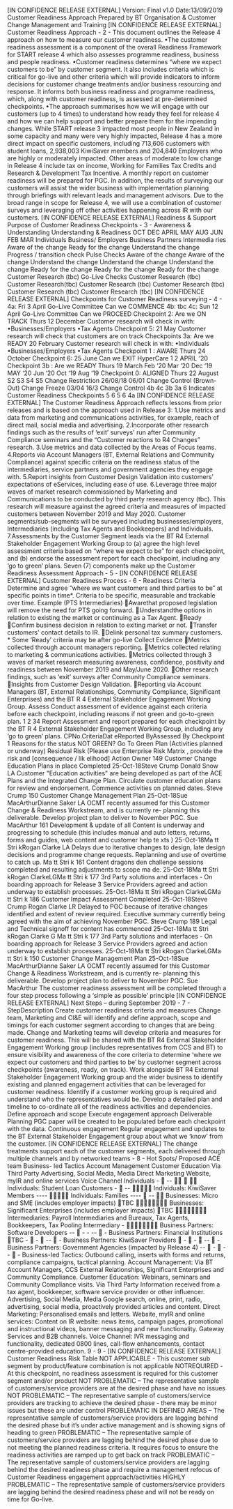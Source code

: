 \[IN CONFIDENCE RELEASE EXTERNAL\] Version: Final v1.0 Date:13/09/2019 Customer Readiness Approach Prepared by BT Organisation & Customer Change Management and Training \[IN CONFIDENCE RELEASE EXTERNAL\] Customer Readiness Approach - 2 - This document outlines the Release 4 approach on how to measure our customer readiness. •The customer readiness assessment is a component of the overall Readiness Framework for START release 4 which also assesses programme readiness, business and people readiness. •Customer readiness determines “where we expect customers to be” by customer segment. It also includes criteria which is critical for go-live and other criteria which will provide indicators to inform decisions for customer change treatments and/or business resourcing and response. It informs both business readiness and programme readiness, which, along with customer readiness, is assessed at pre-determined checkpoints. •The approach summarises how we will engage with our customers (up to 4 times) to understand how ready they feel for release 4 and how we can help support and better prepare them for the impending changes. While START release 3 impacted most people in New Zealand in some capacity and many were very highly impacted, Release 4 has a more direct impact on specific customers, including 713,606 customers with student loans, 2,938,003 KiwiSaver members and 204,840 Employers who are highly or moderately impacted. Other areas of moderate to low change in Release 4 include tax on income, Working for Families Tax Credits and Research & Development Tax Incentive. A monthly report on customer readiness will be prepared for PGC. In addition, the results of surveying our customers will assist the wider business with implementation planning through briefings with relevant leads and management advisors. Due to the broad range in scope for Release 4, we will use a combination of customer surveys and leveraging off other activities happening across IR with our customers. \[IN CONFIDENCE RELEASE EXTERNAL\] Readiness & Support Purpose of Customer Readiness Checkpoints - 3 - Awareness & Understanding Understanding & Readiness OCT DEC APRIL MAY AUG JUN FEB MAR Individuals Business/ Employers Business Partners Intermedia ries Aware of the change Ready for the change Understand the change Progress / transition check Pulse Checks Aware of the change Aware of the change Understand the change Understand the change Understand the change Ready for the change Ready for the change Ready for the change Customer Research (tbc) Go-Live Checks Customer Research (tbc) Customer Research(tbc) Customer Research (tbc) Customer Research (tbc) Customer Research (tbc) Customer Research (tbc) \[IN CONFIDENCE RELEASE EXTERNAL\] Checkpoints for Customer Readiness surveying - 4 - 4a: Fri 3 April Go-Live Committee Can we COMMENCE 4b: tbc 4c: Sun 12 April Go-Live Committee Can we PROCEED Checkpoint 2: Are we ON TRACK Thurs 12 December Customer research will check in with: •Businesses/Employers •Tax Agents Checkpoint 5: 21 May Customer research will check that customers are on track Checkpoints 3a: Are we READY 20 February Customer research will check in with: •Individuals •Businesses/Employers •Tax Agents Checkpoint 1 : AWARE Thurs 24 October Checkpoint 6: 25 June Can we EXIT HyperCare 1 2 APRIL ‘20 Checkpoint 3b : Are we READY Thurs 19 March Feb ‘20 Mar ‘20 Dec ‘19 MAY ‘20 Jun ‘20 Oct ‘19 Aug ‘19 Checkpoint 0: ALIGNED Thurs 22 August S2 S3 S4 S5 Change Restriction 26/08/18 06/01 Change Control (Brown-Out) Change Freeze 03/04 16/3 Change Control 4b 4c 3b 3a 6 Indicates Customer Readiness Checkpoints 5 6 5 6 4a \[IN CONFIDENCE RELEASE EXTERNAL\] The Customer Readiness Approach reflects lessons from prior releases and is based on the approach used in Release 3: 1.Use metrics and data from marketing and communications activities, for example, reach of direct mail, social media and advertising. 2.Incorporate other research findings such as the results of ‘exit’ surveys' run after Community Compliance seminars and the “Customer reactions to R4 Changes” research. 3.Use metrics and data collected by the Areas of Focus teams. 4.Reports via Account Managers (BT, External Relations and Community Compliance) against specific criteria on the readiness status of the intermediaries, service partners and government agencies they engage with. 5.Report insights from Customer Design Validation into customers’ expectations of eServices, including ease of use. 6.Leverage three major waves of market research commissioned by Marketing and Communications to be conducted by third party research agency (tbc). This research will measure against the agreed criteria and measures of impacted customers between November 2019 and May 2020. Customer segments/sub-segments will be surveyed including businesses/employers, Intermediaries (including Tax Agents and Bookkeepers) and Individuals. 7.Assessments by the Customer Segment leads via the BT R4 External Stakeholder Engagement Working Group to (a) agree the high level assessment criteria based on “where we expect to be” for each checkpoint, and (b) endorse the assessment report for each checkpoint, including any ‘go to green’ plans. Seven (7) components make up the Customer Readiness Assessment Approach - 5 - \[IN CONFIDENCE RELEASE EXTERNAL\] Customer Readiness Process - 6 - Readiness Criteria Determine and agree “where we want customers and third parties to be” at specific points in time\*. Criteria to be specific, measurable and trackable over time. Example (PTS Intermediaries) Awarethat proposed legislation will remove the need for PTS going forward. Understandthe options in relation to existing the market or continuing as a Tax Agent. Ready Confirm business decision in relation to exiting market or not. Transfer customers' contact details to IR. Delink personal tax summary customers. \* Some ‘Ready’ criteria may be after go-live Collect Evidence Metrics collected through account managers reporting. Metrics collected relating to marketing & communications activities. Metrics collected through 3 waves of market research measuring awareness, confidence, positivity and readiness between November 2019 and May/June 2020. Other research findings, such as ‘exit’ surveys after Community Compliance seminars. Insights from Customer Design Validation. Reporting via Account Managers (BT, External Relationships, Community Compliance, Significant Enterprises) and the BT R 4 External Stakeholder Engagement Working Group. Assess Conduct assessment of evidence against each criteria before each checkpoint, including reasons if not green and go-to-green plan. 1 2 34 Report Assessment and report prepared for each checkpoint by the BT R 4 External Stakeholder Engagement Working Group, including any ‘go to green’ plans. CPNo.CriteriaDat eReported ByAssessed By Checkpoint 1 Reasons for the status NOT GREEN? Go To Green Plan (Activities planned or underway) Residual Risk (Please use Enterprise Risk Matrix , provide the risk and \[consequence / lik elihood\] Action Owner 149 Customer Change Education Plans in place Completed 25-Oct-18Steve Crump Donald Snow LA Customer "Education activities" are being developed as part of the ACE Plans and the Integrated Change Plan. Circulate customer education plans for review and endorsement. Commence activities on planned dates. Steve Crump 150 Customer Change Management Plan 25-Oct-18Sue MacArthurDianne Saker LA OCMT recently assumed for this Customer Change & Readiness Workstream, and is currently re- planning this deliverable. Develop project plan to deliver to November PGC. Sue MacArthur 161 Development & update of all Content is underway and progressing to schedule (this includes manual and auto letters, returns, forms and guides, web content and customer help te xts ) 25-Oct-18Ma tt Stri kRogan Clarke LA Delays due to iterative changes to design, late design decisions and programme change requests. Replanning and use of overtime to catch up. Ma tt Stri k 161 Content dragons den challenge sessions completed and resulting adjustments to scope ma de. 25-Oct-18Ma tt Stri kRogan ClarkeLGMa tt Stri k 177 3rd Party solutions and interfaces - On boarding approach for Release 3 Service Providers agreed and action underway to establish processes. 25-Oct-18Ma tt Stri kRogan ClarkeLGMa tt Stri k 186 Customer Impact Assessment Completed 25-Oct-18Steve Crump Rogan Clarke LR Delayed to PGC because of iterative changes identified and extent of review required. Executive summary currently being agreed with the aim of achieving November PGC. Steve Crump 189 Legal and Technical signoff for content has commenced 25-Oct-18Ma tt Stri kRogan Clarke G Ma tt Stri k 177 3rd Party solutions and interfaces - On boarding approach for Release 3 Service Providers agreed and action underway to establish processes. 25-Oct-18Ma tt Stri kRogan ClarkeLGMa tt Stri k 150 Customer Change Management Plan 25-Oct-18Sue MacArthurDianne Saker LA OCMT recently assumed for this Customer Change & Readiness Workstream, and is currently re- planning this deliverable. Develop project plan to deliver to November PGC. Sue MacArthur The customer readiness assessment will be completed through a four step process following a ‘simple as possible’ principle \[IN CONFIDENCE RELEASE EXTERNAL\] Next Steps – during September 2019 - 7 - StepDescription Create customer readiness criteria and measures Change team, Marketing and CI&E will identify and define approach, scope and timings for each customer segment according to changes that are being made. Change and Marketing teams will develop criteria and measures for customer readiness. This will be shared with the BT R4 External Stakeholder Engagement Working group (includes representatives from CCS and BT) to ensure visibility and awareness of the core criteria to determine ‘where we expect our customers and third parties to be’ by customer segment across checkpoints (awareness, ready, on track). Work alongside BT R4 External Stakeholder Engagement Working group and the wider business to identify existing and planned engagement activities that can be leveraged for customer readiness. Identify if a customer working group is required and understand who the representatives would be. Develop a detailed plan and timeline to co-ordinate all of the readiness activities and dependencies. Define approach and scope Execute engagement approach Deliverable Planning PGC paper will be created to be populated before each checkpoint with the data. Continuous engagement Regular engagement and updates to the BT External Stakeholder Engagement group about what we ‘know’ from the customer. \[IN CONFIDENCE RELEASE EXTERNAL\] The change treatments support each of the customer segments, each delivered through multiple channels and by networked teams - 8 - Hot Spots/ Proposed ACE team Business- led Tactics Account Management Customer Education Via Third Party Advertising, Social Media, Media Direct Marketing Website, myIR and online services Voice Channel Individuals -  --    Individuals: Student Loan Customers -  --  Individuals: KiwiSaver Members ----  Individuals: Families ----  --  Businesses: Micro and SME (includes employer impacts) TBC  Businesses: Significant Enterprises (includes employer impacts) TBC  Intermediaries: Payroll Intermediaries and Bureaux, Tax Agents, Bookkeepers, Tax Pooling Intermediary -  Business Partners: Software Developers --  - - --  - Business Partners: Financial Institutions TBC -  -  --  - Business Partners: KiwiSaver Providers  -  -  --  - Business Partners: Government Agencies (impacted by Release 4) --  -  --  - Business-led Tactics: Outbound calling, inserts with forms and returns, compliance campaigns, tactical planning. Account Management: Via BT Account Managers, CCS External Relationships, Significant Enterprises and Community Compliance. Customer Education: Webinars, seminars and Community Compliance visits. Via Third Party Information received from a tax agent, bookkeeper, software service provider or other influencer. Advertising, Social Media, Media Google search, online, print, radio, advertising, social media, proactively provided articles and content. Direct Marketing: Personalised emails and letters. Website, myIR and online services: Content on IR website: news items, campaign pages, promotional and instructional videos, banner messaging and new functionality. Gateway Services and B2B channels. Voice Channel: IVR messaging and functionality, dedicated 0800 lines, call-flow enhancements, contact centre-provided education. 9 - 9 - \[IN CONFIDENCE RELEASE EXTERNAL\] Customer Readiness Risk Table NOT APPLICABLE - This customer sub segment by product/feature combination is not applicable NOTREQUIRED -At this checkpoint, no readiness assessment is required for this customer segment and/or product NOT PROBLEMATIC – The representative sample of customers/service providers are at the desired phase and have no issues NOT PROBLEMATIC – The representative sample of customers/service providers are tracking to achieve the desired phase - there may be minor issues but these are under control PROBLEMATIC IN DEFINED AREAS – The representative sample of customers/service providers are lagging behind the desired phase but it’s under active management and is showing signs of heading to green PROBLEMATIC – The representative sample of customers/service providers are lagging behind the desired phase due to not meeting the planned readiness criteria. It requires focus to ensure the readiness activities are ramped up to get back on track PROBLEMATIC – The representative sample of customers/service providers are lagging behind the desired readiness phase and require a management refocus of Customer Readiness engagement approach/activities HIGHLY PROBLEMATIC – The representative sample of customers/service providers are lagging behind the desired readiness phase and will not be ready on time for Go-live.